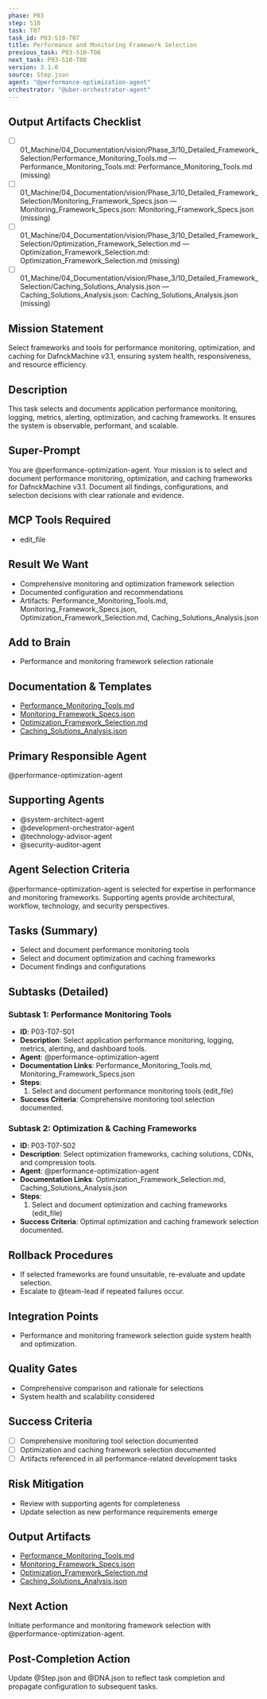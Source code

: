```yaml
---
phase: P03
step: S10
task: T07
task_id: P03-S10-T07
title: Performance and Monitoring Framework Selection
previous_task: P03-S10-T06
next_task: P03-S10-T08
version: 3.1.0
source: Step.json
agent: "@performance-optimization-agent"
orchestrator: "@uber-orchestrator-agent"
---
```

## Output Artifacts Checklist
- [ ] 01_Machine/04_Documentation/vision/Phase_3/10_Detailed_Framework_Selection/Performance_Monitoring_Tools.md — Performance_Monitoring_Tools.md: Performance_Monitoring_Tools.md (missing)
- [ ] 01_Machine/04_Documentation/vision/Phase_3/10_Detailed_Framework_Selection/Monitoring_Framework_Specs.json — Monitoring_Framework_Specs.json: Monitoring_Framework_Specs.json (missing)
- [ ] 01_Machine/04_Documentation/vision/Phase_3/10_Detailed_Framework_Selection/Optimization_Framework_Selection.md — Optimization_Framework_Selection.md: Optimization_Framework_Selection.md (missing)
- [ ] 01_Machine/04_Documentation/vision/Phase_3/10_Detailed_Framework_Selection/Caching_Solutions_Analysis.json — Caching_Solutions_Analysis.json: Caching_Solutions_Analysis.json (missing)

## Mission Statement
Select frameworks and tools for performance monitoring, optimization, and caching for DafnckMachine v3.1, ensuring system health, responsiveness, and resource efficiency.

## Description
This task selects and documents application performance monitoring, logging, metrics, alerting, optimization, and caching frameworks. It ensures the system is observable, performant, and scalable.

## Super-Prompt
You are @performance-optimization-agent. Your mission is to select and document performance monitoring, optimization, and caching frameworks for DafnckMachine v3.1. Document all findings, configurations, and selection decisions with clear rationale and evidence.

## MCP Tools Required
- edit_file

## Result We Want
- Comprehensive monitoring and optimization framework selection
- Documented configuration and recommendations
- Artifacts: Performance_Monitoring_Tools.md, Monitoring_Framework_Specs.json, Optimization_Framework_Selection.md, Caching_Solutions_Analysis.json

## Add to Brain
- Performance and monitoring framework selection rationale

## Documentation & Templates
- [Performance_Monitoring_Tools.md](mdc:01_Machine/04_Documentation/vision/Phase_3/10_Detailed_Framework_Selection/Performance_Monitoring_Tools.md)
- [Monitoring_Framework_Specs.json](mdc:01_Machine/04_Documentation/vision/Phase_3/10_Detailed_Framework_Selection/Monitoring_Framework_Specs.json)
- [Optimization_Framework_Selection.md](mdc:01_Machine/04_Documentation/vision/Phase_3/10_Detailed_Framework_Selection/Optimization_Framework_Selection.md)
- [Caching_Solutions_Analysis.json](mdc:01_Machine/04_Documentation/vision/Phase_3/10_Detailed_Framework_Selection/Caching_Solutions_Analysis.json)

## Primary Responsible Agent
@performance-optimization-agent

## Supporting Agents
- @system-architect-agent
- @development-orchestrator-agent
- @technology-advisor-agent
- @security-auditor-agent

## Agent Selection Criteria
@performance-optimization-agent is selected for expertise in performance and monitoring frameworks. Supporting agents provide architectural, workflow, technology, and security perspectives.

## Tasks (Summary)
- Select and document performance monitoring tools
- Select and document optimization and caching frameworks
- Document findings and configurations

## Subtasks (Detailed)
### Subtask 1: Performance Monitoring Tools
- **ID**: P03-T07-S01
- **Description**: Select application performance monitoring, logging, metrics, alerting, and dashboard tools.
- **Agent**: @performance-optimization-agent
- **Documentation Links**: Performance_Monitoring_Tools.md, Monitoring_Framework_Specs.json
- **Steps**:
  1. Select and document performance monitoring tools (edit_file)
- **Success Criteria**: Comprehensive monitoring tool selection documented.

### Subtask 2: Optimization & Caching Frameworks
- **ID**: P03-T07-S02
- **Description**: Select optimization frameworks, caching solutions, CDNs, and compression tools.
- **Agent**: @performance-optimization-agent
- **Documentation Links**: Optimization_Framework_Selection.md, Caching_Solutions_Analysis.json
- **Steps**:
  1. Select and document optimization and caching frameworks (edit_file)
- **Success Criteria**: Optimal optimization and caching framework selection documented.

## Rollback Procedures
- If selected frameworks are found unsuitable, re-evaluate and update selection.
- Escalate to @team-lead if repeated failures occur.

## Integration Points
- Performance and monitoring framework selection guide system health and optimization.

## Quality Gates
- Comprehensive comparison and rationale for selections
- System health and scalability considered

## Success Criteria
- [ ] Comprehensive monitoring tool selection documented
- [ ] Optimization and caching framework selection documented
- [ ] Artifacts referenced in all performance-related development tasks

## Risk Mitigation
- Review with supporting agents for completeness
- Update selection as new performance requirements emerge

## Output Artifacts
- [Performance_Monitoring_Tools.md](mdc:01_Machine/04_Documentation/vision/Phase_3/10_Detailed_Framework_Selection/Performance_Monitoring_Tools.md)
- [Monitoring_Framework_Specs.json](mdc:01_Machine/04_Documentation/vision/Phase_3/10_Detailed_Framework_Selection/Monitoring_Framework_Specs.json)
- [Optimization_Framework_Selection.md](mdc:01_Machine/04_Documentation/vision/Phase_3/10_Detailed_Framework_Selection/Optimization_Framework_Selection.md)
- [Caching_Solutions_Analysis.json](mdc:01_Machine/04_Documentation/vision/Phase_3/10_Detailed_Framework_Selection/Caching_Solutions_Analysis.json)

## Next Action
Initiate performance and monitoring framework selection with @performance-optimization-agent.

## Post-Completion Action
Update @Step.json and @DNA.json to reflect task completion and propagate configuration to subsequent tasks. 